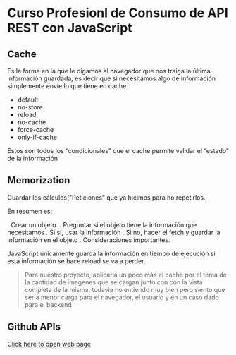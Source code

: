 # Curso Profesionl de Consumo de API REST con JavaScript

## Cache

Es la forma en la que le digamos al navegador que nos traiga la última información guardada, es decir que si necesitamos algo de información simplemente envíe lo que tiene en cache.

* default
* no-store
* reload
* no-cache
* force-cache
* only-if-cache

Estos son todos los “condicionales” que el cache permite validar el “estado” de la información

## Memorization

Guardar los cálculos(”Peticiones” que ya hicimos para no repetirlos.

En resumen es:

. Crear un objeto.
. Preguntar si el objeto tiene la información que necesitamos
. Si sí, usar la información
. Si no, hacer el fetch y guardar la información en el objeto
. Consideraciones importantes.

JavaScript únicamente guarda la información en tiempo de ejecución si esta información se hace reload se va a perder.

> Para nuestro proyecto, aplicaria un poco más el cache por el tema de la cantidad de imagenes que se cargan junto con con la vista completa de la misma, todavia no entiendo muy bien pero siento que seria menor carga para el navegador, el usuario y en un caso dado para el backend

## Github APIs

[Click here to open web page](https://github.com/public-apis/public-apis)
